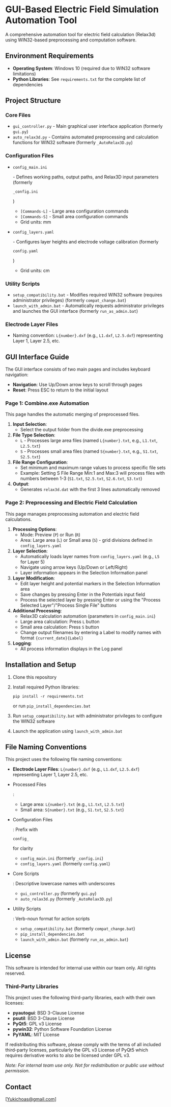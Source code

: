 # GUI-Based Electric Field Simulation Automation Tool

A comprehensive automation tool for electric field calculation (Relax3d) using WIN32-based preprocessing and computation software.

## Environment Requirements

- **Operating System**: Windows 10 (required due to WIN32 software limitations)
- **Python Libraries**: See `requirements.txt` for the complete list of dependencies

## Project Structure

### Core Files

- `gui_controller.py` - Main graphical user interface application (formerly `gui.py`)
- `auto_relax3d.py` - Contains automated preprocessing and calculation functions for WIN32 software (formerly `_AutoRelax3D.py`)

### Configuration Files

- ```
  config_main.ini
  ```

   \- Defines working paths, output paths, and Relax3D input parameters (formerly 

  ```
  _config.ini
  ```

  )

  - `[Commands-L]` - Large area configuration commands
  - `[Commands-S]` - Small area configuration commands
  - Grid units: mm

- ```
  config_layers.yaml
  ```

   \- Configures layer heights and electrode voltage calibration (formerly 

  ```
  config.yaml
  ```

  )

  - Grid units: cm

### Utility Scripts

- `setup_compatibility.bat` - Modifies required WIN32 software (requires administrator privileges) (formerly `compat_change.bat`)
- `launch_with_admin.bat` - Automatically requests administrator privileges and launches the GUI interface (formerly `run_as_admin.bat`)

### Electrode Layer Files

- Naming convention: `L{number}.dxf` (e.g., `L1.dxf`, `L2.5.dxf`) representing Layer 1, Layer 2.5, etc.

## GUI Interface Guide

The GUI interface consists of two main pages and includes keyboard navigation:

- **Navigation**: Use Up/Down arrow keys to scroll through pages
- **Reset**: Press ESC to return to the initial layout

### Page 1: Combine.exe Automation

This page handles the automatic merging of preprocessed files.

1. **Input Selection**:
   - Select the output folder from the divide.exe preprocessing
2. **File Type Selection**:
   - `L` - Processes large area files (named `L{number}.txt`, e.g., `L1.txt`, `L2.5.txt`)
   - `S` - Processes small area files (named `S{number}.txt`, e.g., `S1.txt`, `S2.5.txt`)
3. **File Range Configuration**:
   - Set minimum and maximum range values to process specific file sets
   - Example: Setting S File Range Min:1 and Max:3 will process files with numbers between 1-3 (`S1.txt`, `S2.5.txt`, `S2.6.txt`, `S3.txt`)
4. **Output**:
   - Generates `relax3d.dat` with the first 3 lines automatically removed

### Page 2: Preprocessing and Electric Field Calculation

This page manages preprocessing automation and electric field calculations.

1. **Processing Options**:
   - Mode: Preview (`P`) or Run (`R`)
   - Area: Large area (`L`) or Small area (`S`) - grid divisions defined in `config_layers.yaml`
2. **Layer Selection**:
   - Automatically loads layer names from `config_layers.yaml` (e.g., `L5` for Layer 5)
   - Navigate using arrow keys (Up/Down or Left/Right)
   - Layer information appears in the Selection Information panel
3. **Layer Modification**:
   - Edit layer height and potential markers in the Selection Information area
   - Save changes by pressing Enter in the Potentials input field
   - Process the selected layer by pressing Enter or using the "Process Selected Layer"/"Process Single File" buttons
4. **Additional Processing**:
   - Relax3D calculation automation (parameters in `config_main.ini`)
   - Large area calculation: Press `L` button
   - Small area calculation: Press `S` button
   - Change output filenames by entering a Label to modify names with format `{current_date}{Label}`
5. **Logging**:
   - All process information displays in the Log panel

## Installation and Setup

1. Clone this repository

2. Install required Python libraries:

   ```
   pip install -r requirements.txt
   ```

   or run `pip_install_dependencies.bat`

3. Run `setup_compatibility.bat` with administrator privileges to configure the WIN32 software

4. Launch the application using `launch_with_admin.bat`

## File Naming Conventions

This project uses the following file naming conventions:

- **Electrode Layer Files**: `L{number}.dxf` (e.g., `L1.dxf`, `L2.5.dxf`) representing Layer 1, Layer 2.5, etc.

- Processed Files

  :

  - Large area: `L{number}.txt` (e.g., `L1.txt`, `L2.5.txt`)
  - Small area: `S{number}.txt` (e.g., `S1.txt`, `S2.5.txt`)

- Configuration Files

  : Prefix with 

  ```
  config_
  ```

   for clarity

  - `config_main.ini` (formerly `_config.ini`)
  - `config_layers.yaml` (formerly `config.yaml`)

- Core Scripts

  : Descriptive lowercase names with underscores

  - `gui_controller.py` (formerly `gui.py`)
  - `auto_relax3d.py` (formerly `_AutoRelax3D.py`)

- Utility Scripts

  : Verb-noun format for action scripts

  - `setup_compatibility.bat` (formerly `compat_change.bat`)
  - `pip_install_dependencies.bat`
  - `launch_with_admin.bat` (formerly `run_as_admin.bat`)

## License

This software is intended for internal use within our team only. All rights reserved.

### Third-Party Libraries

This project uses the following third-party libraries, each with their own licenses:

- **pyautogui**: BSD 3-Clause License
- **psutil**: BSD 3-Clause License
- **PyQt5**: GPL v3 License
- **pywin32**: Python Software Foundation License
- **PyYAML**: MIT License

If redistributing this software, please comply with the terms of all included third-party licenses, particularly the GPL v3 License of PyQt5 which requires derivative works to also be licensed under GPL v3.

*Note: For internal team use only. Not for redistribution or public use without permission.*

## Contact

[[Yukichoas@gmail.com](mailto:Yukichoas@gmail.com)]
